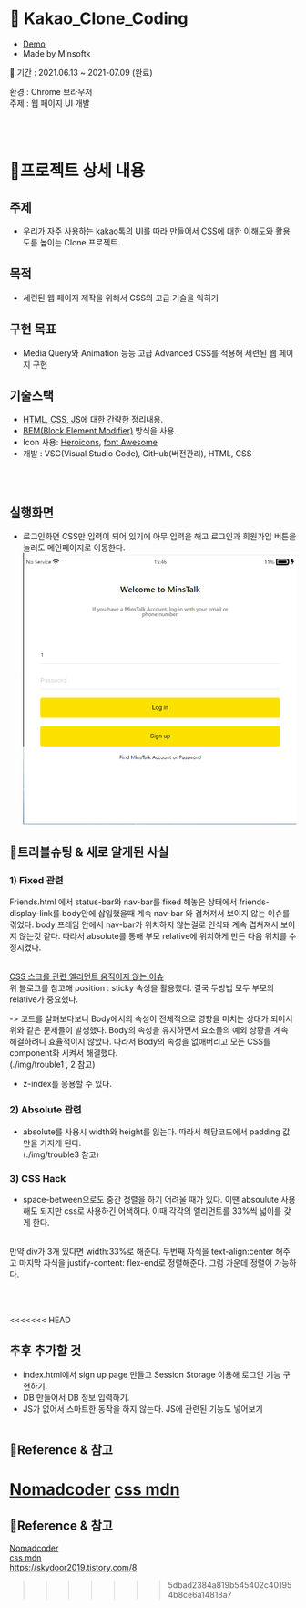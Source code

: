 

# 🥊 Kakao_Clone_Coding

* [Demo](https://minsoftk.github.io/kakao_project/)
* Made by Minsoftk

📆 기간 : 2021.06.13 ~ 2021-07.09 (완료)

환경 : Chrome 브라우저  
주제 : 웹 페이지 UI 개발

<br/>
<br/>

# 📑프로젝트 상세 내용

## 주제

- 우리가 자주 사용하는 kakao톡의 UI를 따라 만들어서 CSS에 대한 이해도와 활용도를 높이는 Clone 프로젝트.
  <br/>

## 목적

- 세련된 웹 페이지 제작을 위해서 CSS의 고급 기술을 익히기
  <br/>

## 구현 목표

- Media Query와 Animation 등등 고급 Advanced CSS를 적용해 세련된 웹 페이지 구현
  <br/>

## 기술스택

- [HTML, CSS, JS](https://github.com/MinsoftK/TIL/tree/master/HTML-CSS-JS)에 대한 간략한 정리내용.
- [BEM(Block Element Modifier)](https://velog.io/@ylem76/BEM) 방식을 사용.
- Icon 사용: [Heroicons](https://heroicons.dev/), [font Awesome](https://fontawesome.com/)
- 개발 : VSC(Visual Studio Code), GitHub(버전관리), HTML, CSS

<br/>
<br/>

## 실행화면

- 로그인화면
  CSS만 입력이 되어 있기에 아무 입력을 해고 로그인과 회원가입 버튼을 눌러도 메인페이지로 이동한다.
  ![](https://github.com/MinsoftK/kakao_project/blob/master/img/main.png?raw=true)

## 🔔트러블슈팅 & 새로 알게된 사실

### 1) Fixed 관련

Friends.html 에서 status-bar와 nav-bar를 fixed 해놓은 상태에서 friends-display-link를 body안에 삽입했을때 계속 nav-bar 와 겹쳐져서 보이지 않는 이슈를 겪었다. body 프레임 안에서 nav-bar가 위치하지 않는걸로 인식돼 계속 겹쳐져서 보이지 않는것 같다. 따라서 absolute를 통해 부모 relative에 위치하게 만든 다음 위치를 수정시켰다.  
<br/>

[CSS 스크롤 관련 엘리먼트 움직이지 않는 이슈](https://www.notion.so/minsoftk/39b928dcefd84677992333ed08379a42#dddc90c8e1144638a3811e0d099c1dd6)  
위 블로그를 참고해 position : sticky 속성을 활용했다. 결국 두방법 모두 부모의 relative가 중요했다.

-> 코드를 살펴보다보니 Body에서의 속성이 전체적으로 영향을 미치는 상태가 되어서 위와 같은 문제들이 발생했다. Body의 속성을 유지하면서 요소들의 예외 상황을 계속 해결하려니 효율적이지 않았다. 따라서 Body의 속성을 없애버리고 모든 CSS를 component화 시켜서 해결했다.  
(./img/trouble1 , 2 참고)

- z-index를 응용할 수 있다.

### 2) Absolute 관련

- absolute를 사용시 width와 height를 잃는다. 따라서 해당코드에서 padding 값만을 가지게 된다.  
  (./img/trouble3 참고)

### 3) CSS Hack

- space-between으로도 중간 정렬을 하기 어려울 때가 있다. 이땐 absoulute 사용해도 되지만 css로 사용하긴 어색허다. 이때 각각의 엘리먼트를 33%씩 넓이를 갖게 한다.  
  <br/>

만약 div가 3개 있다면 width:33%로 해준다.
두번째 자식을 text-align:center 해주고
마지막 자식을 justify-content: flex-end로 정렬해준다.
그럼 가운데 정렬이 가능하다.

<br/>
<br/>

<<<<<<< HEAD

## 추후 추가할 것

- index.html에서 sign up page 만들고 Session Storage 이용해 로그인 기능 구현하기.
- DB 만들어서 DB 정보 입력하기.
- JS가 없어서 스마트한 동작을 하지 않는다. JS에 관련된 기능도 넣어보기
  <br/>
  <br/>

## 📕Reference & 참고

[Nomadcoder](https://nomadcoders.co/)
[css mdn](https://developer.mozilla.org/ko/docs/Web/CSS/Reference)
=======

## 📕Reference & 참고

[Nomadcoder](https://nomadcoders.co/)  
[css mdn](https://developer.mozilla.org/ko/docs/Web/CSS/Reference)  
https://skydoor2019.tistory.com/8

> > > > > > > 5dbad2384a819b545402c401954b8ce6a14818a7
